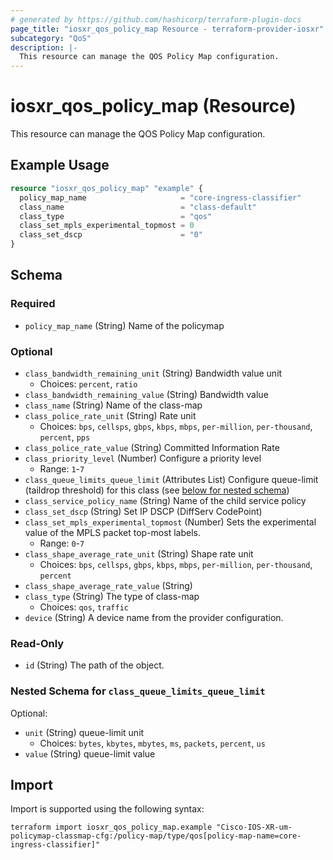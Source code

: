 ```yaml
---
# generated by https://github.com/hashicorp/terraform-plugin-docs
page_title: "iosxr_qos_policy_map Resource - terraform-provider-iosxr"
subcategory: "QoS"
description: |-
  This resource can manage the QOS Policy Map configuration.
---
```


# iosxr_qos_policy_map (Resource)

This resource can manage the QOS Policy Map configuration.

## Example Usage

```terraform
resource "iosxr_qos_policy_map" "example" {
  policy_map_name                     = "core-ingress-classifier"
  class_name                          = "class-default"
  class_type                          = "qos"
  class_set_mpls_experimental_topmost = 0
  class_set_dscp                      = "0"
}
```

<!-- schema generated by tfplugindocs -->
## Schema

### Required

- `policy_map_name` (String) Name of the policymap

### Optional

- `class_bandwidth_remaining_unit` (String) Bandwidth value unit
  - Choices: `percent`, `ratio`
- `class_bandwidth_remaining_value` (String) Bandwidth value
- `class_name` (String) Name of the class-map
- `class_police_rate_unit` (String) Rate unit
  - Choices: `bps`, `cellsps`, `gbps`, `kbps`, `mbps`, `per-million`, `per-thousand`, `percent`, `pps`
- `class_police_rate_value` (String) Committed Information Rate
- `class_priority_level` (Number) Configure a priority level
  - Range: `1`-`7`
- `class_queue_limits_queue_limit` (Attributes List) Configure queue-limit (taildrop threshold) for this class (see [below for nested schema](#nestedatt--class_queue_limits_queue_limit))
- `class_service_policy_name` (String) Name of the child service policy
- `class_set_dscp` (String) Set IP DSCP (DiffServ CodePoint)
- `class_set_mpls_experimental_topmost` (Number) Sets the experimental value of the MPLS packet top-most labels.
  - Range: `0`-`7`
- `class_shape_average_rate_unit` (String) Shape rate unit
  - Choices: `bps`, `cellsps`, `gbps`, `kbps`, `mbps`, `per-million`, `per-thousand`, `percent`
- `class_shape_average_rate_value` (String)
- `class_type` (String) The type of class-map
  - Choices: `qos`, `traffic`
- `device` (String) A device name from the provider configuration.

### Read-Only

- `id` (String) The path of the object.

<a id="nestedatt--class_queue_limits_queue_limit"></a>
### Nested Schema for `class_queue_limits_queue_limit`

Optional:

- `unit` (String) queue-limit unit
  - Choices: `bytes`, `kbytes`, `mbytes`, `ms`, `packets`, `percent`, `us`
- `value` (String) queue-limit value

## Import

Import is supported using the following syntax:

```shell
terraform import iosxr_qos_policy_map.example "Cisco-IOS-XR-um-policymap-classmap-cfg:/policy-map/type/qos[policy-map-name=core-ingress-classifier]"
```
